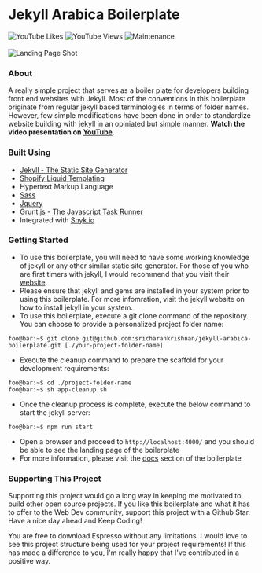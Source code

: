 # Jekyll Arabica Boilerplate
![YouTube Likes](https://img.shields.io/youtube/likes/TLJuhdXiMXg?style=social)
![YouTube Views](https://img.shields.io/youtube/views/TLJuhdXiMXg?style=social)
![Maintenance](https://img.shields.io/maintenance/yes/2022)
<br/><br/>
![Landing Page Shot](https://github.com/sricharankrishnan/jekyll-arabica-boilerplate/blob/master/assets/images/landing-page-shot.gif?raw=true)

### About
A really simple project that serves as a boiler plate for developers building front end websites with Jekyll. Most of the conventions in this boilerplate originate from regular jekyll based terminologies in terms of folder names. However, few simple modifications have been done in order to standardize website building with jekyll in an opiniated but simple manner. <b>Watch the video presentation on [YouTube](https://www.youtube.com/watch?v=TLJuhdXiMXg)</b>.

### Built Using
+ [Jekyll - The Static Site Generator](https://jekyllrb.com/)
+ [Shopify Liquid Templating](https://shopify.github.io/liquid/basics/introduction/)
+ Hypertext Markup Language
+ [Sass](https://sass-lang.com/)
+ [Jquery](https://jquery.com/)
+ [Grunt.js - The Javascript Task Runner](https://gruntjs.com/)
+ Integrated with [Snyk.io](https://snyk.io/)

### Getting Started
+ To use this boilerplate, you will need to have some working knowledge of jekyll or any other similar static site generator. For those of you who are first timers with jekyll, I would recommend that you visit their [website](https://jekyllrb.com/). 
+ Please ensure that jekyll and gems are installed in your system prior to using this boilerplate. For more infomration, visit the jekyll website on how to install jekyll in your system.
+ To use this boilerplate, execute a git clone command of the repository. You can choose to provide a personalized project folder name:
```console
foo@bar:~$ git clone git@github.com:sricharankrishnan/jekyll-arabica-boilerplate.git [./your-project-folder-name]
```
+ Execute the cleanup command to prepare the scaffold for your development requirements:
```console
foo@bar:~$ cd ./project-folder-name
foo@bar:~$ sh app-cleanup.sh
```
+ Once the cleanup process is complete, execute the below command to start the jekyll server:
```console
foo@bar:~$ npm run start
```
+ Open a browser and proceed to ```http://localhost:4000/``` and you should be able to see the landing page of the boilerplate
+ For more information, please visit the [docs](https://github.com/sricharankrishnan/jekyll-arabica-boilerplate/tree/master/docs) section of the boilerplate

### Supporting This Project
Supporting this project would go a long way in keeping me motivated to build other open source projects. If you like this boilerplate and what it has to offer to the Web Dev community, support this project with a Github Star. Have a nice day ahead and Keep Coding!

You are free to download Espresso without any limitations. I would love to see this project structure being used for your project requirements! If this has made a difference to you, I'm really happy that I've contributed in a positive way.

